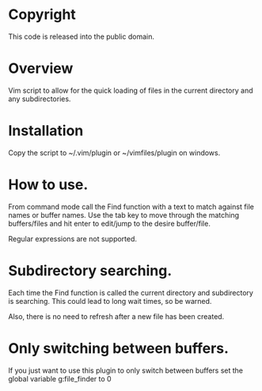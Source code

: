 # Copyright 

This code is released into the public domain.

# Overview

Vim script to allow for the quick loading of files in the current directory
and any subdirectories.

# Installation

Copy the script to ~/.vim/plugin or ~/vimfiles/plugin on windows.

# How to use.

From command mode call the Find function with a text to match against file
names or buffer names. Use the tab key to move through the matching
buffers/files and hit enter to edit/jump to the desire buffer/file.

Regular expressions are not supported.

# Subdirectory searching.

Each time the Find function is called the current directory and subdirectory
is searching. This could lead to long wait times, so be warned.

Also, there is no need to refresh after a new file has been created.

# Only switching between buffers.

If you just want to use this plugin to only switch between buffers set the global
variable g:file_finder to 0
